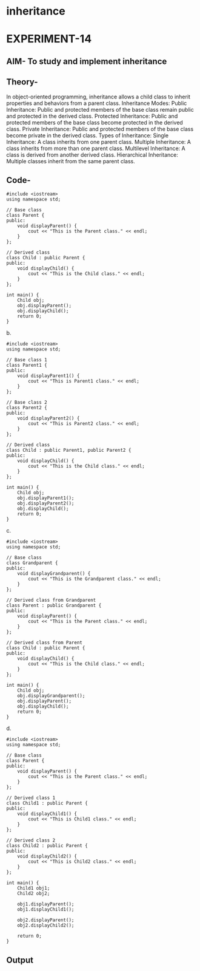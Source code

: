 # inheritance
# EXPERIMENT-14
## AIM- To study and implement inheritance
## Theory- 
In object-oriented programming, inheritance allows a child class to inherit properties and behaviors from a parent class.
Inheritance Modes:
Public Inheritance: Public and protected members of the base class remain public and protected in the derived class.
Protected Inheritance: Public and protected members of the base class become protected in the derived class.
Private Inheritance: Public and protected members of the base class become private in the derived class.
Types of Inheritance:
Single Inheritance: A class inherits from one parent class.
Multiple Inheritance: A class inherits from more than one parent class.
Multilevel Inheritance: A class is derived from another derived class.
Hierarchical Inheritance: Multiple classes inherit from the same parent class.
## Code- 
~~~
#include <iostream>
using namespace std;

// Base class
class Parent {
public:
    void displayParent() {
        cout << "This is the Parent class." << endl;
    }
};

// Derived class
class Child : public Parent {
public:
    void displayChild() {
        cout << "This is the Child class." << endl;
    }
};

int main() {
    Child obj;
    obj.displayParent();
    obj.displayChild();
    return 0;
}

~~~
b.
~~~
#include <iostream>
using namespace std;

// Base class 1
class Parent1 {
public:
    void displayParent1() {
        cout << "This is Parent1 class." << endl;
    }
};

// Base class 2
class Parent2 {
public:
    void displayParent2() {
        cout << "This is Parent2 class." << endl;
    }
};

// Derived class
class Child : public Parent1, public Parent2 {
public:
    void displayChild() {
        cout << "This is the Child class." << endl;
    }
};

int main() {
    Child obj;
    obj.displayParent1();
    obj.displayParent2();
    obj.displayChild();
    return 0;
}
~~~
c.
~~~
#include <iostream>
using namespace std;

// Base class
class Grandparent {
public:
    void displayGrandparent() {
        cout << "This is the Grandparent class." << endl;
    }
};

// Derived class from Grandparent
class Parent : public Grandparent {
public:
    void displayParent() {
        cout << "This is the Parent class." << endl;
    }
};

// Derived class from Parent
class Child : public Parent {
public:
    void displayChild() {
        cout << "This is the Child class." << endl;
    }
};

int main() {
    Child obj;
    obj.displayGrandparent();
    obj.displayParent();
    obj.displayChild();
    return 0;
}

~~~
d.
~~~
#include <iostream>
using namespace std;

// Base class
class Parent {
public:
    void displayParent() {
        cout << "This is the Parent class." << endl;
    }
};

// Derived class 1
class Child1 : public Parent {
public:
    void displayChild1() {
        cout << "This is Child1 class." << endl;
    }
};

// Derived class 2
class Child2 : public Parent {
public:
    void displayChild2() {
        cout << "This is Child2 class." << endl;
    }
};

int main() {
    Child1 obj1;
    Child2 obj2;

    obj1.displayParent();
    obj1.displayChild1();

    obj2.displayParent();
    obj2.displayChild2();

    return 0;
}
~~~

## Output




